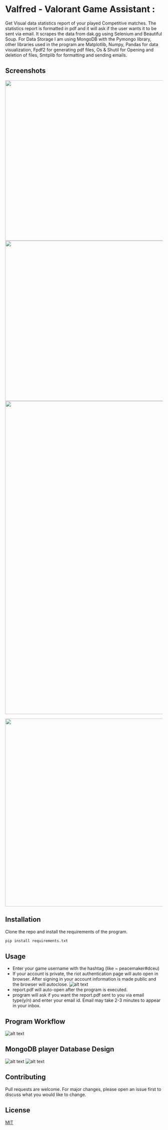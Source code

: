 # Valfred - Valorant Game Assistant :

Get Visual data statistics report of your played Competitive matches. The statistics report is formatted in pdf and it will ask if the user wants it to be sent via email. It scrapes the data from dak.gg using Selenium and Beautiful Soup. For Data Storage I am using MongoDB with the Pymongo library, other libraries used in the program are Matplotlib, Numpy, Pandas for data visualization, Fpdf2 for generating pdf files, Os & Shutil for Opening and deletion of files, Smtplib for formatting and sending emails.

## Screenshots 

[<img src="https://github.com/saifkwik/Valfred-Valorant-Game-Assistant/blob/main/screenshots/bar_charts.png" width="512"/>](https://github.com/saifkwik/Valfred-Valorant-Game-Assistant/blob/main/screenshots/bar_charts.png)
[<img src="https://github.com/saifkwik/Valfred-Valorant-Game-Assistant/blob/main/screenshots/pie_chart.png" width="512"/>](https://github.com/saifkwik/Valfred-Valorant-Game-Assistant/blob/main/screenshots/pie_chart.png)
[<img src="https://github.com/saifkwik/Valfred-Valorant-Game-Assistant/blob/main/screenshots/match_history.png" width="1000"/>](https://github.com/saifkwik/Valfred-Valorant-Game-Assistant/blob/main/screenshots/match_history.png)

[<img src="https://github.com/saifkwik/Valfred-Valorant-Game-Assistant/blob/main/screenshots/email.png" width="600"/>](https://github.com/saifkwik/Valfred-Valorant-Game-Assistant/blob/main/screenshots/email.png)
## Installation

Clone the repo and install the requirements of the program.

```bash
pip install requirements.txt
```

## Usage
* Enter your game username with the hashtag (like ~ peacemaker#dceu)
* If your account is private, the riot authentication page will auto open in browser. After signing in your account information is made public and the browser will autoclose.
![alt text](https://github.com/saifkwik/Valfred-Valorant-Game-Assistant/blob/main/screenshots/riot_authentication.png)
* report.pdf will auto-open after the program is executed.
* program will ask if you want the report.pdf sent to you via email type(y/n) and enter your email id. Email may take 2-3 minutes to appear in your inbox.

## Program Workflow
 ![alt text](https://github.com/saifkwik/Valfred-Valorant-Game-Assistant/blob/main/screenshots/valfred.png)

## MongoDB player Database Design
 ![alt text](https://github.com/saifkwik/Valfred-Valorant-Game-Assistant/blob/main/screenshots/player_db1.png)
 ![alt text](https://github.com/saifkwik/Valfred-Valorant-Game-Assistant/blob/main/screenshots/player_db2.png)

## Contributing
Pull requests are welcome. For major changes, please open an issue first to discuss what you would like to change.

## License
[MIT](https://choosealicense.com/licenses/mit/)